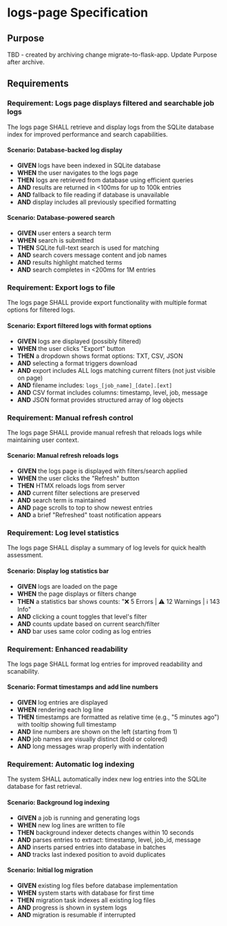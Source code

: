 # logs-page Specification

## Purpose
TBD - created by archiving change migrate-to-flask-app. Update Purpose after archive.
## Requirements
### Requirement: Logs page displays filtered and searchable job logs

The logs page SHALL retrieve and display logs from the SQLite database index for improved performance and search capabilities.

#### Scenario: Database-backed log display

- **GIVEN** logs have been indexed in SQLite database
- **WHEN** the user navigates to the logs page
- **THEN** logs are retrieved from database using efficient queries
- **AND** results are returned in <100ms for up to 100k entries
- **AND** fallback to file reading if database is unavailable
- **AND** display includes all previously specified formatting

#### Scenario: Database-powered search

- **GIVEN** user enters a search term
- **WHEN** search is submitted
- **THEN** SQLite full-text search is used for matching
- **AND** search covers message content and job names
- **AND** results highlight matched terms
- **AND** search completes in <200ms for 1M entries

### Requirement: Export logs to file

The logs page SHALL provide export functionality with multiple format options for filtered logs.

#### Scenario: Export filtered logs with format options

- **GIVEN** logs are displayed (possibly filtered)
- **WHEN** the user clicks "Export" button
- **THEN** a dropdown shows format options: TXT, CSV, JSON
- **AND** selecting a format triggers download
- **AND** export includes ALL logs matching current filters (not just visible on page)
- **AND** filename includes: `logs_[job_name]_[date].[ext]`
- **AND** CSV format includes columns: timestamp, level, job, message
- **AND** JSON format provides structured array of log objects

### Requirement: Manual refresh control

The logs page SHALL provide manual refresh that reloads logs while maintaining user context.

#### Scenario: Manual refresh reloads logs

- **GIVEN** the logs page is displayed with filters/search applied
- **WHEN** the user clicks the "Refresh" button
- **THEN** HTMX reloads logs from server
- **AND** current filter selections are preserved
- **AND** search term is maintained
- **AND** page scrolls to top to show newest entries
- **AND** a brief "Refreshed" toast notification appears

### Requirement: Log level statistics

The logs page SHALL display a summary of log levels for quick health assessment.

#### Scenario: Display log statistics bar

- **GIVEN** logs are loaded on the page
- **WHEN** the page displays or filters change
- **THEN** a statistics bar shows counts: "❌ 5 Errors | ⚠️ 12 Warnings | ℹ️ 143 Info"
- **AND** clicking a count toggles that level's filter
- **AND** counts update based on current search/filter
- **AND** bar uses same color coding as log entries

### Requirement: Enhanced readability

The logs page SHALL format log entries for improved readability and scanability.

#### Scenario: Format timestamps and add line numbers

- **GIVEN** log entries are displayed
- **WHEN** rendering each log line
- **THEN** timestamps are formatted as relative time (e.g., "5 minutes ago") with tooltip showing full timestamp
- **AND** line numbers are shown on the left (starting from 1)
- **AND** job names are visually distinct (bold or colored)
- **AND** long messages wrap properly with indentation

### Requirement: Automatic log indexing

The system SHALL automatically index new log entries into the SQLite database for fast retrieval.

#### Scenario: Background log indexing

- **GIVEN** a job is running and generating logs
- **WHEN** new log lines are written to file
- **THEN** background indexer detects changes within 10 seconds
- **AND** parses entries to extract: timestamp, level, job_id, message
- **AND** inserts parsed entries into database in batches
- **AND** tracks last indexed position to avoid duplicates

#### Scenario: Initial log migration

- **GIVEN** existing log files before database implementation
- **WHEN** system starts with database for first time
- **THEN** migration task indexes all existing log files
- **AND** progress is shown in system logs
- **AND** migration is resumable if interrupted

